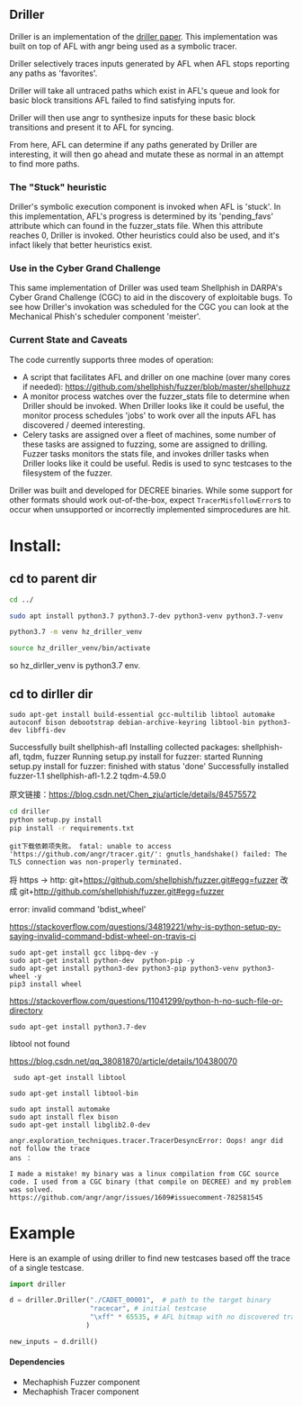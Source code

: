 ## Driller

Driller is an implementation of the [driller paper](https://www.cs.ucsb.edu/~vigna/publications/2016_NDSS_Driller.pdf). This implementation was built on top of AFL with angr being used as a symbolic tracer.

Driller selectively traces inputs generated by AFL when AFL stops reporting any paths as 'favorites'.

Driller will take all untraced paths which exist in AFL's queue and look for basic block transitions AFL failed to find satisfying inputs for.

Driller will then use angr to synthesize inputs for these basic block transitions and present it to AFL for syncing.

From here, AFL can determine if any paths generated by Driller are interesting, it will then go ahead and mutate these as normal in an attempt to find more paths.

### The "Stuck" heuristic

Driller's symbolic execution component is invoked when AFL is 'stuck'.
In this implementation, AFL's progress is determined by its 'pending\_favs' attribute which can found in the fuzzer\_stats file.
When this attribute reaches 0, Driller is invoked. Other heuristics could also be used, and it's infact likely that better heuristics exist.

### Use in the Cyber Grand Challenge

This same implementation of Driller was used team Shellphish in DARPA's Cyber Grand Challenge (CGC) to aid in the discovery of exploitable bugs.
To see how Driller's invokation was scheduled for the CGC you can look at the Mechanical Phish's scheduler component 'meister'.

### Current State and Caveats

The code currently supports three modes of operation:

+ A script that facilitates AFL and driller on one machine (over many cores if needed): https://github.com/shellphish/fuzzer/blob/master/shellphuzz
+ A monitor process watches over the fuzzer\_stats file to determine when Driller should be invoked. When Driller looks like it could be useful, the monitor process schedules 'jobs' to work over all the inputs AFL has discovered / deemed interesting.
+ Celery tasks are assigned over a fleet of machines, some number of these tasks are assigned to fuzzing, some are assigned to drilling. Fuzzer tasks monitors the stats file, and invokes driller tasks when Driller looks like it could be useful. Redis is used to sync testcases to the filesystem of the fuzzer.

Driller was built and developed for DECREE binaries.
While some support for other formats should work out-of-the-box, expect `TracerMisfollowError`s to occur when unsupported or incorrectly implemented simprocedures are hit.

# Install:

## cd to parent dir

```bash
cd ../

sudo apt install python3.7 python3.7-dev python3-venv python3.7-venv

python3.7 -m venv hz_driller_venv

source hz_driller_venv/bin/activate
```


so hz_dirller_venv is python3.7 env.

## cd to dirller dir

`sudo apt-get install build-essential gcc-multilib libtool automake autoconf bison debootstrap debian-archive-keyring libtool-bin python3-dev libffi-dev`

Successfully built shellphish-afl
Installing collected packages: shellphish-afl, tqdm, fuzzer
Running setup.py install for fuzzer: started
Running setup.py install for fuzzer: finished with status 'done'
Successfully installed fuzzer-1.1 shellphish-afl-1.2.2 tqdm-4.59.0


原文链接：https://blog.csdn.net/Chen_zju/article/details/84575572

```bash
cd driller
python setup.py install
pip install -r requirements.txt
```


`git下载依赖项失败。 fatal: unable to access 'https://github.com/angr/tracer.git/': gnutls_handshake() failed: The TLS connection was non-properly terminated.`

将 https -> http: git+https://github.com/shellphish/fuzzer.git#egg=fuzzer 改成 git+http://github.com/shellphish/fuzzer.git#egg=fuzzer


error: invalid command 'bdist_wheel'

https://stackoverflow.com/questions/34819221/why-is-python-setup-py-saying-invalid-command-bdist-wheel-on-travis-ci

```
sudo apt-get install gcc libpq-dev -y
sudo apt-get install python-dev  python-pip -y
sudo apt-get install python3-dev python3-pip python3-venv python3-wheel -y
pip3 install wheel
```

https://stackoverflow.com/questions/11041299/python-h-no-such-file-or-directory

```
sudo apt-get install python3.7-dev
```



libtool not found

https://blog.csdn.net/qq_38081870/article/details/104380070

` sudo apt-get install libtool`

`sudo apt-get install libtool-bin`


```
sudo apt install automake  
sudo apt install flex bison
sudo apt-get install libglib2.0-dev

```

```
angr.exploration_techniques.tracer.TracerDesyncError: Oops! angr did not follow the trace 
ans ：

I made a mistake! my binary was a linux compilation from CGC source code. I used from a CGC binary (that compile on DECREE) and my problem was solved.
https://github.com/angr/angr/issues/1609#issuecomment-782581545
```

# Example

Here is an example of using driller to find new testcases based off the trace of a single testcase.

```python
import driller

d = driller.Driller("./CADET_00001",  # path to the target binary
                    "racecar", # initial testcase
                    "\xff" * 65535, # AFL bitmap with no discovered transitions
                   )

new_inputs = d.drill()
```

#### Dependencies

+ Mechaphish Fuzzer component
+ Mechaphish Tracer component
